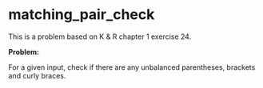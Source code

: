 # matching_pair_check

This is a problem based on K & R chapter 1 exercise 24.

**Problem:**

For a given input, check if there are any unbalanced parentheses, brackets and curly braces.
